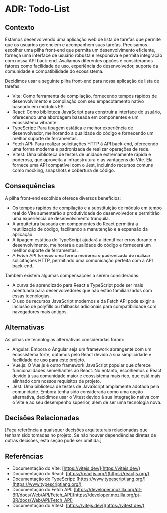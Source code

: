 # ADR: Todo-List


## Contexto

Estamos desenvolvendo uma aplicação web de lista de tarefas que permite que os usuários gerenciem e acompanhem suas tarefas. Precisamos escolher uma pilha front-end que permita um desenvolvimento eficiente, forneça uma interface de usuário robusta e responsiva e permita integração com nossa API back-end. Avaliamos diferentes opções e consideramos fatores como facilidade de uso, experiência do desenvolvedor, suporte da comunidade e compatibilidade do ecossistema.


Decidimos usar a seguinte pilha front-end para nossa aplicação de lista de tarefas:

-   Vite: Como ferramenta de compilação, fornecendo tempos rápidos de desenvolvimento e compilação com seu empacotamento nativo baseado em módulos ES.
-   React: Como biblioteca JavaScript para construir a interface do usuário, oferecendo uma abordagem baseada em componentes e um ecossistema vibrante.
-   TypeScript: Para tipagem estática e melhor experiência de desenvolvedor, melhorando a qualidade do código e fornecendo um melhor suporte de ferramentas.
-   Fetch API: Para realizar solicitações HTTP à API back-end, oferecendo uma forma moderna e padronizada de realizar operações de rede.
-   Vitest: Uma biblioteca de testes de unidade extremamente rápida e poderosa, que aproveita a infraestrutura e as vantagens do Vite. Ela fornece uma API compatível com o Jest, incluindo recursos comuns como mocking, snapshots e cobertura de código.

## Consequências

A pilha front-end escolhida oferece diversos benefícios:
- Os tempos rápidos de compilação e a substituição de módulo em tempo real do Vite aumentarão a produtividade do desenvolvedor e permitirão uma experiência de desenvolvimento tranquila.
- A arquitetura baseada em componentes do React permitirá a reutilização de código, facilitando a manutenção e a expansão da aplicação.
- A tipagem estática do TypeScript ajudará a identificar erros durante o desenvolvimento, melhorará a qualidade do código e fornecerá um melhor suporte de ferramentas.
- A Fetch API fornece uma forma moderna e padronizada de realizar solicitações HTTP, permitindo uma comunicação perfeita com a API back-end.

Também existem algumas compensações a serem consideradas:
- A curva de aprendizado para React e TypeScript pode ser mais acentuada para desenvolvedores que não estão familiarizados com essas tecnologias.
- O uso de recursos JavaScript modernos e da Fetch API pode exigir a inclusão de polyfills ou fallbacks adicionais para compatibilidade com navegadores mais antigos.

## Alternativas

As pilhas de tecnologias alternativas consideradas foram:
- Angular: Embora o Angular seja um framework abrangente com um ecossistema forte, optamos pelo React devido à sua simplicidade e facilidade de uso para este projeto.
- Vue.js: O Vue.js é outro framework JavaScript popular que oferece funcionalidades semelhantes ao React. No entanto, escolhemos o React devido à sua comunidade maior e ecossistema mais rico, que está mais alinhado com nossos requisitos de projeto.
- Jest: Uma biblioteca de testes de JavaScript amplamente adotada pela comunidade. Embora tenha sido considerada como uma opção alternativa, decidimos usar o Vitest devido à sua integração nativa com o Vite e ao seu desempenho superior, além de ser uma tecnologia nova.

## Decisões Relacionadas
[Faça referência a quaisquer decisões arquiteturais relacionadas que tenham sido tomadas no projeto. Se não houver dependências diretas de outras decisões, esta seção pode ser omitida.]

## Referências

- Documentação do Vite: [https://vitejs.dev/](https://vitejs.dev/)
- Documentação do React: [https://reactjs.org/](https://reactjs.org/)
- Documentação do TypeScript: [https://www.typescriptlang.org/](https://www.typescriptlang.org/)
- Documentação do Fetch API: [https://developer.mozilla.org/pt-BR/docs/Web/API/Fetch_API](https://developer.mozilla.org/pt-BR/docs/Web/API/Fetch_API)
- Documentação do Vitest: [https://vitejs.dev/](https://vitest.dev/)
